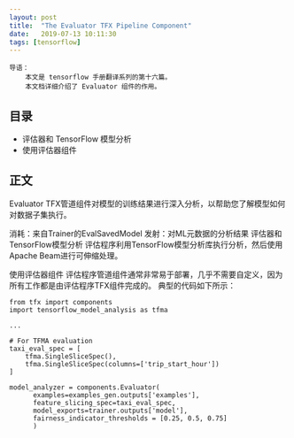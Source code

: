 ```yaml
---
layout: post
title:  "The Evaluator TFX Pipeline Component"
date:   2019-07-13 10:11:30
tags: [tensorflow]
---
```


    导语：
        本文是 tensorflow 手册翻译系列的第十六篇。
        本文档详细介绍了 Evaluator 组件的作用。

## 目录
+ 评估器和 TensorFlow 模型分析
+ 使用评估器组件

## 正文
Evaluator TFX管道组件对模型的训练结果进行深入分析，以帮助您了解模型如何对数据子集执行。

消耗：来自Trainer的EvalSavedModel
发射：对ML元数据的分析结果
评估器和TensorFlow模型分析
评估程序利用TensorFlow模型分析库执行分析，然后使用Apache Beam进行可伸缩处理。

使用评估器组件
评估程序管道组件通常非常易于部署，几乎不需要自定义，因为所有工作都是由评估程序TFX组件完成的。 典型的代码如下所示：

```
from tfx import components
import tensorflow_model_analysis as tfma

...

# For TFMA evaluation
taxi_eval_spec = [
    tfma.SingleSliceSpec(),
    tfma.SingleSliceSpec(columns=['trip_start_hour'])
]

model_analyzer = components.Evaluator(
      examples=examples_gen.outputs['examples'],
      feature_slicing_spec=taxi_eval_spec,
      model_exports=trainer.outputs['model'],
      fairness_indicator_thresholds = [0.25, 0.5, 0.75]
      )
```
